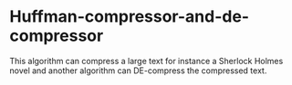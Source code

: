 # Huffman-compressor-and-de-compressor
This algorithm can compress a large text for instance a Sherlock Holmes novel and another algorithm can DE-compress the compressed text. 
